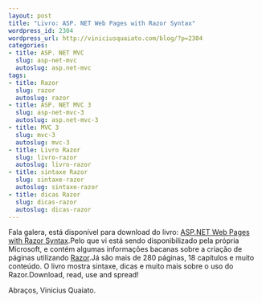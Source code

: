 ```yaml
--- 
layout: post
title: "Livro: ASP. NET Web Pages with Razor Syntax"
wordpress_id: 2304
wordpress_url: http://viniciusquaiato.com/blog/?p=2304
categories: 
- title: ASP. NET MVC
  slug: asp-net-mvc
  autoslug: asp.net-mvc
tags: 
- title: Razor
  slug: razor
  autoslug: razor
- title: ASP. NET MVC 3
  slug: asp-net-mvc-3
  autoslug: asp.net-mvc-3
- title: MVC 3
  slug: mvc-3
  autoslug: mvc-3
- title: Livro Razor
  slug: livro-razor
  autoslug: livro-razor
- title: sintaxe Razor
  slug: sintaxe-razor
  autoslug: sintaxe-razor
- title: dicas Razor
  slug: dicas-razor
  autoslug: dicas-razor
---
```

Fala galera, está disponível para download do livro: [ASP.NET Web Pages with Razor Syntax](http://www.microsoft.com/downloads/en/details.aspx?FamilyID=e750fc0b-8b8f-46f9-b30f-0ead6f6e538c).Pelo que vi está sendo disponibilizado pela própria Microsoft, e contém algumas informações bacanas sobre a criação de páginas utilizando [Razor](http://viniciusquaiato.com/blog/tag/razor/).Já são mais de 280 páginas, 18 capítulos e muito conteúdo. O livro mostra sintaxe, dicas e muito mais sobre o uso do Razor.Download, read, use and spread!

Abraços,
Vinicius Quaiato.
